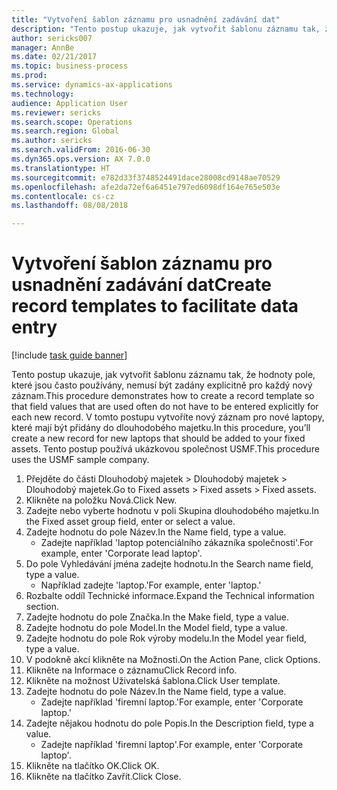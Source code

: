 ```yaml
--- 
title: "Vytvoření šablon záznamu pro usnadnění zadávání dat"
description: "Tento postup ukazuje, jak vytvořit šablonu záznamu tak, že hodnoty pole, které jsou často používány, nemusí být zadány explicitně pro každý nový záznam."
author: sericks007
manager: AnnBe
ms.date: 02/21/2017
ms.topic: business-process
ms.prod: 
ms.service: dynamics-ax-applications
ms.technology: 
audience: Application User
ms.reviewer: sericks
ms.search.scope: Operations
ms.search.region: Global
ms.author: sericks
ms.search.validFrom: 2016-06-30
ms.dyn365.ops.version: AX 7.0.0
ms.translationtype: HT
ms.sourcegitcommit: e782d33f3748524491dace28008cd9148ae70529
ms.openlocfilehash: afe2da72ef6a6451e797ed6098df164e765e503e
ms.contentlocale: cs-cz
ms.lasthandoff: 08/08/2018

---
```

# <a name="create-record-templates-to-facilitate-data-entry"></a><span data-ttu-id="319e8-103">Vytvoření šablon záznamu pro usnadnění zadávání dat</span><span class="sxs-lookup"><span data-stu-id="319e8-103">Create record templates to facilitate data entry</span></span>

[!include [task guide banner](../../includes/task-guide-banner.md)]

<span data-ttu-id="319e8-104">Tento postup ukazuje, jak vytvořit šablonu záznamu tak, že hodnoty pole, které jsou často používány, nemusí být zadány explicitně pro každý nový záznam.</span><span class="sxs-lookup"><span data-stu-id="319e8-104">This procedure demonstrates how to create a record template so that field values that are used often do not have to be entered explicitly for each new record.</span></span> <span data-ttu-id="319e8-105">V tomto postupu vytvoříte nový záznam pro nové laptopy, které mají být přidány do dlouhodobého majetku.</span><span class="sxs-lookup"><span data-stu-id="319e8-105">In this procedure, you’ll create a new record for new laptops that should be added to your fixed assets.</span></span> <span data-ttu-id="319e8-106">Tento postup používá ukázkovou společnost USMF.</span><span class="sxs-lookup"><span data-stu-id="319e8-106">This procedure uses the USMF sample company.</span></span>

1. <span data-ttu-id="319e8-107">Přejděte do části Dlouhodobý majetek > Dlouhodobý majetek > Dlouhodobý majetek.</span><span class="sxs-lookup"><span data-stu-id="319e8-107">Go to Fixed assets > Fixed assets > Fixed assets.</span></span>
2. <span data-ttu-id="319e8-108">Klikněte na položku Nová.</span><span class="sxs-lookup"><span data-stu-id="319e8-108">Click New.</span></span>
3. <span data-ttu-id="319e8-109">Zadejte nebo vyberte hodnotu v poli Skupina dlouhodobého majetku.</span><span class="sxs-lookup"><span data-stu-id="319e8-109">In the Fixed asset group field, enter or select a value.</span></span>
4. <span data-ttu-id="319e8-110">Zadejte hodnotu do pole Název.</span><span class="sxs-lookup"><span data-stu-id="319e8-110">In the Name field, type a value.</span></span>
    * <span data-ttu-id="319e8-111">Zadejte například 'laptop potenciálního zákazníka společnosti'.</span><span class="sxs-lookup"><span data-stu-id="319e8-111">For example, enter 'Corporate lead laptop'.</span></span>  
5. <span data-ttu-id="319e8-112">Do pole Vyhledávání jména zadejte hodnotu.</span><span class="sxs-lookup"><span data-stu-id="319e8-112">In the Search name field, type a value.</span></span>
    * <span data-ttu-id="319e8-113">Například zadejte 'laptop.'</span><span class="sxs-lookup"><span data-stu-id="319e8-113">For example, enter 'laptop.'</span></span>  
6. <span data-ttu-id="319e8-114">Rozbalte oddíl Technické informace.</span><span class="sxs-lookup"><span data-stu-id="319e8-114">Expand the Technical information section.</span></span>
7. <span data-ttu-id="319e8-115">Zadejte hodnotu do pole Značka.</span><span class="sxs-lookup"><span data-stu-id="319e8-115">In the Make field, type a value.</span></span>
8. <span data-ttu-id="319e8-116">Zadejte hodnotu do pole Model.</span><span class="sxs-lookup"><span data-stu-id="319e8-116">In the Model field, type a value.</span></span>
9. <span data-ttu-id="319e8-117">Zadejte hodnotu do pole Rok výroby modelu.</span><span class="sxs-lookup"><span data-stu-id="319e8-117">In the Model year field, type a value.</span></span>
10. <span data-ttu-id="319e8-118">V podokně akcí klikněte na Možnosti.</span><span class="sxs-lookup"><span data-stu-id="319e8-118">On the Action Pane, click Options.</span></span>
11. <span data-ttu-id="319e8-119">Klikněte na Informace o záznamu</span><span class="sxs-lookup"><span data-stu-id="319e8-119">Click Record info.</span></span>
12. <span data-ttu-id="319e8-120">Klikněte na možnost Uživatelská šablona.</span><span class="sxs-lookup"><span data-stu-id="319e8-120">Click User template.</span></span>
13. <span data-ttu-id="319e8-121">Zadejte hodnotu do pole Název.</span><span class="sxs-lookup"><span data-stu-id="319e8-121">In the Name field, type a value.</span></span>
    * <span data-ttu-id="319e8-122">Zadejte například 'firemní laptop.'</span><span class="sxs-lookup"><span data-stu-id="319e8-122">For example, enter 'Corporate laptop.'</span></span>  
14. <span data-ttu-id="319e8-123">Zadejte nějakou hodnotu do pole Popis.</span><span class="sxs-lookup"><span data-stu-id="319e8-123">In the Description field, type a value.</span></span>
    * <span data-ttu-id="319e8-124">Zadejte například 'firemní laptop'.</span><span class="sxs-lookup"><span data-stu-id="319e8-124">For example, enter 'Corporate laptop'.</span></span>  
15. <span data-ttu-id="319e8-125">Klikněte na tlačítko OK.</span><span class="sxs-lookup"><span data-stu-id="319e8-125">Click OK.</span></span>
16. <span data-ttu-id="319e8-126">Klikněte na tlačítko Zavřít.</span><span class="sxs-lookup"><span data-stu-id="319e8-126">Click Close.</span></span>


